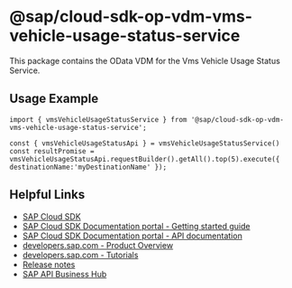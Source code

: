 # @sap/cloud-sdk-op-vdm-vms-vehicle-usage-status-service

This package contains the OData VDM for the Vms Vehicle Usage Status Service.

## Usage Example
```
import { vmsVehicleUsageStatusService } from '@sap/cloud-sdk-op-vdm-vms-vehicle-usage-status-service';

const { vmsVehicleUsageStatusApi } = vmsVehicleUsageStatusService()
const resultPromise = vmsVehicleUsageStatusApi.requestBuilder().getAll().top(5).execute({ destinationName:'myDestinationName' });

```

## Helpful Links

- [SAP Cloud SDK](https://github.com/SAP/cloud-sdk-js)
- [SAP Cloud SDK Documentation portal - Getting started guide](https://sap.github.io/cloud-sdk/docs/js/getting-started)
- [SAP Cloud SDK Documentation portal - API documentation](https://sap.github.io/cloud-sdk/docs/js/api)
- [developers.sap.com - Product Overview](https://developers.sap.com/topics/cloud-sdk.html)
- [developers.sap.com - Tutorials](https://developers.sap.com/tutorial-navigator.html?tag=software-product:technology-platform/sap-cloud-sdk&tag=tutorial:type/tutorial&tag=programming-tool:javascript)
- [Release notes](https://help.sap.com/doc/2324e9c3b28748a4ae2ad08166d77675/1.0/en-US/js-index.html)
- [SAP API Business Hub](https://api.sap.com/)
